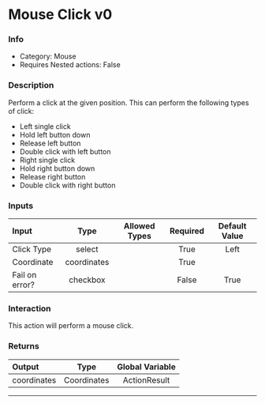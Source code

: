 # Mouse Click v0

### Info

- Category: Mouse
- Requires Nested actions: False


### Description
Perform a click at the given position. This can perform the following types of click:
- Left single click
- Hold left button down
- Release left button
- Double click with left button
- Right single click
- Hold right button down
- Release right button
- Double click with right button


### Inputs

| Input | Type | Allowed Types | Required |  Default Value |
| :--- | :---: | :---: | :---: | :---: |
| Click Type | select |  | True | Left |
| Coordinate | coordinates |  | True |  |
| Fail on error? | checkbox |  | False | True |


### Interaction
This action will perform a mouse click.

### Returns

| Output | Type | Global Variable |
| :--- | :---: | :---: |
| coordinates | Coordinates | ActionResult |

---